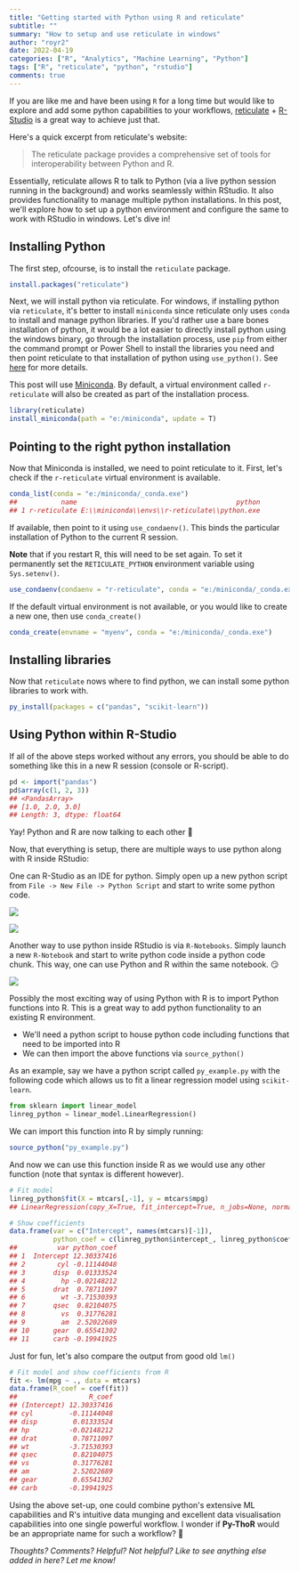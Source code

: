 ```yaml
---
title: "Getting started with Python using R and reticulate"
subtitle: ""
summary: "How to setup and use reticulate in windows"
author: "royr2"
date: 2022-04-19
categories: ["R", "Analytics", "Machine Learning", "Python"]
tags: ["R", "reticulate", "python", "rstudio"]  
comments: true
---
```




If you are like me and have been using `R` for a long time but would like to explore and add some python capabilities to your workflows, [reticulate](https://rstudio.github.io/reticulate/) + [R-Studio](https://www.rstudio.com/) is a great way to achieve just that.

Here's a quick excerpt from reticulate's website:

>The reticulate package provides a comprehensive set of tools for interoperability between Python and R.

Essentially, reticulate allows R to talk to Python (via a live python session running in the background) and works seamlessly within RStudio. It also provides functionality to manage multiple python installations. In this post, we'll explore how to set up a python environment and configure the same to work with RStudio in windows. Let's dive in! 

## Installing Python

The first step, ofcourse, is to install the `reticulate` package.


```r
install.packages("reticulate")
```

Next, we will install python via reticulate. For windows, if installing python via `reticulate`, it's better to install `miniconda` since reticulate only uses `conda` to install and manage python libraries. If you'd rather use a bare bones installation of python, it would be a lot easier to directly install python using the windows binary, go through the installation process, use `pip` from either the command prompt or Power Shell to install the libraries you need and then point reticulate to that installation of python using `use_python()`. See [here](https://rstudio.github.io/reticulate/reference/use_python.html) for more details.

This post will use [Miniconda](https://docs.conda.io/en/latest/miniconda.html). By default, a virtual environment called `r-reticulate` will also be created as part of the installation process.



```r
library(reticulate)
install_miniconda(path = "e:/miniconda", update = T)
```

## Pointing to the right python installation

Now that Miniconda is installed, we need to point reticulate to it. First, let's check if the `r-reticulate` virtual environment is available.


```r
conda_list(conda = "e:/miniconda/_conda.exe")
##           name                                        python
## 1 r-reticulate E:\\miniconda\\envs\\r-reticulate\\python.exe
```

If available, then point to it using `use_condaenv()`. This binds the particular installation of Python to the current R session. 

**Note** that if you restart R, this will need to be set again. To set it permanently set the `RETICULATE_PYTHON` environment variable using `Sys.setenv()`.


```r
use_condaenv(condaenv = "r-reticulate", conda = "e:/miniconda/_conda.exe")
```

If the default virtual environment is not available, or you would like to create a new one, then use `conda_create()`


```r
conda_create(envname = "myenv", conda = "e:/miniconda/_conda.exe")
```

## Installing libraries

Now that `reticulate` nows where to find python, we can install some python libraries to work with. 


```r
py_install(packages = c("pandas", "scikit-learn"))
```

## Using Python within R-Studio

If all of the above steps worked without any errors, you should be able to do something like this in a new R session (console or R-script). 

```r
pd <- import("pandas")
pd$array(c(1, 2, 3))
## <PandasArray>
## [1.0, 2.0, 3.0]
## Length: 3, dtype: float64
```
Yay! Python and R are now talking to each other :clap:

Now, that everything is setup, there are multiple ways to use python along with R inside RStudio: 

One can R-Studio as an IDE for python. Simply open up a new python script from `File -> New File -> Python Script` and start to write some python code. 

![](py_script.png)

![](py_example.png)

Another way to use python inside RStudio is via `R-Notebooks`. Simply launch a new `R-Notebook` and start to write python code inside a python code chunk. This way, one can use Python and R within the same notebook. :smirk:

![](py_notebook.png)

Possibly the most exciting way of using Python with R is to import Python functions into R. This is a great way to add python functionality to an existing R environment. 

- We'll need a python script to house python code including functions that need to be imported into R
- We can then import the above functions via `source_python()`

As an example, say we have a python script called `py_example.py` with the following code which allows us to fit a linear regression model using `scikit-learn`. 


```python
from sklearn import linear_model
linreg_python = linear_model.LinearRegression()
```

We can import this function into R by simply running:


```r
source_python("py_example.py")
```

And now we can use this function inside R as we would use any other function (note that syntax is different however). 


```r
# Fit model 
linreg_python$fit(X = mtcars[,-1], y = mtcars$mpg)
## LinearRegression(copy_X=True, fit_intercept=True, n_jobs=None, normalize=False)
```


```r
# Show coefficients
data.frame(var = c("Intercept", names(mtcars)[-1]), 
           python_coef = c(linreg_python$intercept_, linreg_python$coef_))
##          var python_coef
## 1  Intercept 12.30337416
## 2        cyl -0.11144048
## 3       disp  0.01333524
## 4         hp -0.02148212
## 5       drat  0.78711097
## 6         wt -3.71530393
## 7       qsec  0.82104075
## 8         vs  0.31776281
## 9         am  2.52022689
## 10      gear  0.65541302
## 11      carb -0.19941925
```

Just for fun, let's also compare the output from good old `lm()`


```r
# Fit model and show coefficients from R
fit <- lm(mpg ~ ., data = mtcars)
data.frame(R_coef = coef(fit))
##                  R_coef
## (Intercept) 12.30337416
## cyl         -0.11144048
## disp         0.01333524
## hp          -0.02148212
## drat         0.78711097
## wt          -3.71530393
## qsec         0.82104075
## vs           0.31776281
## am           2.52022689
## gear         0.65541302
## carb        -0.19941925
```

Using the above set-up, one could combine python's extensive ML capabilities and R's intuitive data munging and excellent data visualisation capabilities into one single powerful workflow. I wonder if **Py-ThoR** would be an appropriate name for such a workflow? :punch:

*Thoughts? Comments? Helpful? Not helpful? Like to see anything else added in here? Let me know!*

